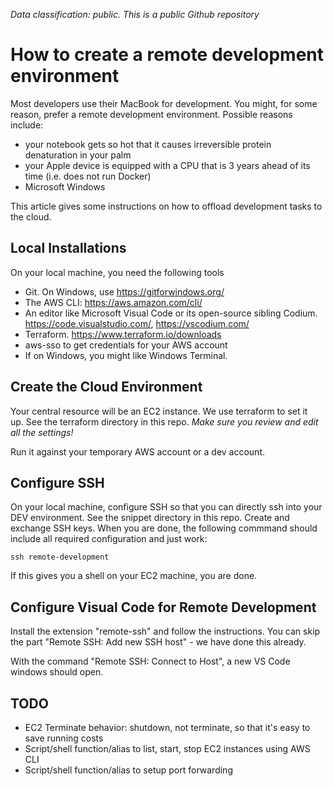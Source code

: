 _Data classification: public. This is a public Github repository_

How to create a remote development environment
==============================================

Most developers use their MacBook for development. You might, for some reason, prefer a remote development environment. Possible reasons include:

- your notebook gets so hot that it causes irreversible protein denaturation in your palm
- your Apple device is equipped with a CPU that is 3 years ahead of its time (i.e. does not run Docker)
- Microsoft Windows

This article gives some instructions on how to offload development tasks to the cloud.

Local Installations
-------------------

On your local machine, you need the following tools

- Git. On Windows, use https://gitforwindows.org/
- The AWS CLI: https://aws.amazon.com/cli/
- An editor like Microsoft Visual Code or its open-source sibling Codium. https://code.visualstudio.com/, https://vscodium.com/
- Terraform. https://www.terraform.io/downloads
- aws-sso to get credentials for your AWS account
- If on Windows, you might like Windows Terminal.


Create the Cloud Environment
----------------------------

Your central resource will be an EC2 instance. We use terraform to set it up. See the terraform directory in this repo. *Make sure you review and edit all the settings!*

Run it against your temporary AWS account or a dev account.

Configure SSH
-------------

On your local machine, configure SSH so that you can directly ssh into your DEV environment. See the snippet directory in this repo. Create and exchange SSH keys. When you are done, the following commmand should include all required configuration and just work:

```
ssh remote-development
```

If this gives you a shell on your EC2 machine, you are done.

Configure Visual Code for Remote Development
--------------------------------------------

Install the extension "remote-ssh" and follow the instructions. You can skip the part "Remote SSH: Add new SSH host" - we have done this already.

With the command "Remote SSH: Connect to Host", a new VS Code windows should open.

TODO
----

* EC2 Terminate behavior: shutdown, not terminate, so that it's easy to save running costs
* Script/shell function/alias to list, start, stop EC2 instances using AWS CLI
* Script/shell function/alias to setup port forwarding


